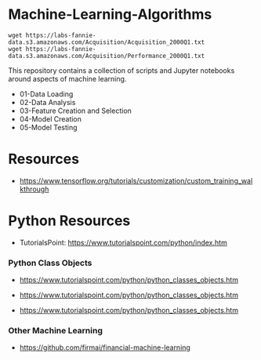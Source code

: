 # Machine-Learning-Algorithms

```
wget https://labs-fannie-data.s3.amazonaws.com/Acquisition/Acquisition_2000Q1.txt
wget https://labs-fannie-data.s3.amazonaws.com/Acquisition/Performance_2000Q1.txt
```

This repository contains a collection of scripts and Jupyter notebooks around aspects of machine learning.


- 01-Data Loading
- 02-Data Analysis
- 03-Feature Creation and Selection
- 04-Model Creation
- 05-Model Testing

# Resources
- https://www.tensorflow.org/tutorials/customization/custom_training_walkthrough


# Python Resources

- TutorialsPoint: https://www.tutorialspoint.com/python/index.htm

### Python Class Objects

- https://www.tutorialspoint.com/python/python_classes_objects.htm


- https://www.tutorialspoint.com/python/python_classes_objects.htm

- https://www.tutorialspoint.com/python/python_classes_objects.htm

### Other Machine Learning 

- https://github.com/firmai/financial-machine-learning
